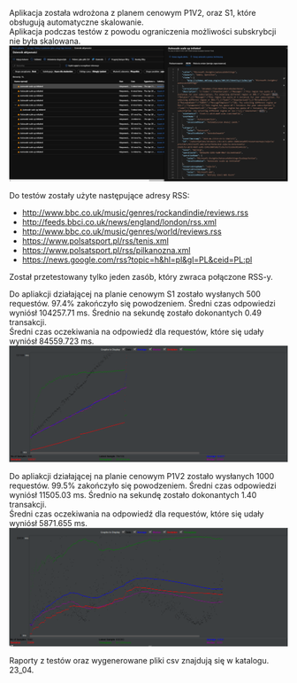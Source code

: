 Aplikacja została wdrożona z planem cenowym P1V2, oraz S1, które obsługują automatyczne skalowanie.    
Aplikacja podczas testów z powodu ograniczenia możliwości subskrybcji nie była skalowana.
![błąd](23_04/skalowanie.png)

Do testów zostały użyte następujące adresy RSS:
* http://www.bbc.co.uk/music/genres/rockandindie/reviews.rss
* http://feeds.bbci.co.uk/news/england/london/rss.xml
* http://www.bbc.co.uk/music/genres/world/reviews.rss
* https://www.polsatsport.pl/rss/tenis.xml
* https://www.polsatsport.pl/rss/pilkanozna.xml
* https://news.google.com/rss?topic=h&hl=pl&gl=PL&ceid=PL:pl

Został przetestowany tylko jeden zasób, który zwraca połączone RSS-y.

Do apliakcji działającej na planie cenowym S1 zostało wysłanych 500 requestów. 97.4% zakończyło się powodzeniem.
Średni czas odpowiedzi wyniósł 104257.71 ms. Średnio na sekundę zostało dokonantych 0.49 transakcji.   
Średni czas oczekiwania na odpowiedź dla requestów, które się udały wyniósł 84559.723 ms.
![s1](23_04/s1/s1.png)

Do apliakcji działającej na planie cenowym P1V2 zostało wysłanych 1000 requestów. 99.5% zakończyło się powodzeniem.
Średni czas odpowiedzi wyniósł 11505.03 ms. Średnio na sekundę zostało dokonantych 1.40 transakcji.   
Średni czas oczekiwania na odpowiedź dla requestów, które się udały wyniósł 5871.655 ms.
![p1v2](23_04/p1v2/p1v2.png)

Raporty z testów oraz wygenerowane pliki csv znajdują się w katalogu. 23_04.